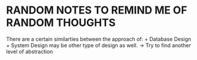 # RANDOM NOTES TO REMIND ME OF RANDOM THOUGHTS 
There are a certain similarties between the approach of:
    + Database Design
    + System Design
    may be other type of design as well. 
    -> Try to find another level of abstraction